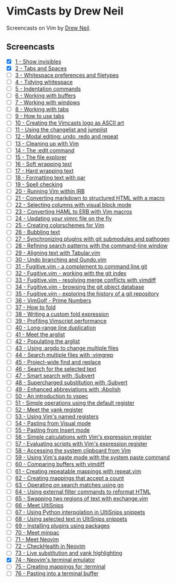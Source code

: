VimCasts by Drew Neil
===

Screencasts on Vim by [Drew Neil](httpss://vimcasts.org/about/).

Screencasts
---

- [x] [1 - Show invisibles](https://vimcasts.org/episodes/show-invisibles/)
- [x] [2 - Tabs and Spaces](https://vimcasts.org/episodes/tabs-and-spaces/)
- [ ] [3 - Whitespace preferences and filetypes](https://vimcasts.org/episodes/whitespace-preferences-and-filetypes/)
- [ ] [4 - Tidying whitespace](https://vimcasts.org/episodes/tidying-whitespace/)
- [ ] [5 - Indentation commands](https://vimcasts.org/episodes/indentation-commands/)
- [ ] [6 - Working with buffers](https://vimcasts.org/episodes/working-with-buffers/)
- [ ] [7 - Working with windows](https://vimcasts.org/episodes/working-with-windows/)
- [ ] [8 - Working with tabs](https://vimcasts.org/episodes/working-with-tabs/)
- [ ] [9 - How to use tabs](https://vimcasts.org/episodes/how-to-use-tabs/)
- [ ] [10 - Creating the Vimcasts logo as ASCII art](https://vimcasts.org/episodes/creating-the-vimcasts-logo-as-ascii-art/)
- [ ] [11 - Using the changelist and jumplist](https://vimcasts.org/episodes/using-the-changelist-and-jumplist/)
- [ ] [12 - Modal editing: undo, redo and repeat](https://vimcasts.org/episodes/modal-editing-undo-redo-and-repeat/)
- [ ] [13 - Cleaning up with Vim](https://vimcasts.org/episodes/cleaning-up-with-vim/)
- [ ] [14 - The :edit command](https://vimcasts.org/episodes/the-edit-command/)
- [ ] [15 - The file explorer](https://vimcasts.org/episodes/the-file-explorer/)
- [ ] [16 - Soft wrapping text](https://vimcasts.org/episodes/soft-wrapping-text/)
- [ ] [17 - Hard wrapping text](https://vimcasts.org/episodes/hard-wrapping-text/)
- [ ] [18 - Formatting text with par](https://vimcasts.org/episodes/formatting-text-with-par/)
- [ ] [19 - Spell checking](https://vimcasts.org/episodes/spell-checking/)
- [ ] [20 - Running Vim within IRB](https://vimcasts.org/episodes/running-vim-within-irb/)
- [ ] [21 - Converting markdown to structured HTML with a macro](https://vimcasts.org/episodes/converting-markdown-to-structured-html-with-a-macro/)
- [ ] [22 - Selecting columns with visual block mode](https://vimcasts.org/episodes/selecting-columns-with-visual-block-mode/)
- [ ] [23 - Converting HAML to ERB with Vim macros](https://vimcasts.org/episodes/converting-haml-to-erb-with-vim-macros/)
- [ ] [24 - Updating your vimrc file on the fly](https://vimcasts.org/episodes/updating-your-vimrc-file-on-the-fly/)
- [ ] [25 - Creating colorschemes for Vim](https://vimcasts.org/episodes/creating-colorschemes-for-vim/)
- [ ] [26 - Bubbling text](https://vimcasts.org/episodes/bubbling-text/)
- [ ] [27 - Synchronizing plugins with git submodules and pathogen](https://vimcasts.org/episodes/synchronizing-plugins-with-git-submodules-and-pathogen/)
- [ ] [28 - Refining search patterns with the command-line window](https://vimcasts.org/episodes/refining-search-patterns-with-the-command-line-window/)
- [ ] [29 - Aligning text with Tabular.vim](https://vimcasts.org/episodes/aligning-text-with-tabular-vim/)
- [ ] [30 - Undo branching and Gundo.vim](https://vimcasts.org/episodes/undo-branching-and-gundo-vim/)
- [ ] [31 - Fugitive.vim - a complement to command line git](https://vimcasts.org/episodes/fugitive-vim---a-complement-to-command-line-git/)
- [ ] [32 - Fugitive.vim - working with the git index](https://vimcasts.org/episodes/fugitive-vim-working-with-the-git-index/)
- [ ] [33 - Fugitive.vim - resolving merge conflicts with vimdiff](https://vimcasts.org/episodes/fugitive-vim-resolving-merge-conflicts-with-vimdiff/)
- [ ] [34 - Fugitive.vim - browsing the git object database](https://vimcasts.org/episodes/fugitive-vim-browsing-the-git-object-database/)
- [ ] [35 - Fugitive.vim - exploring the history of a git repository](https://vimcasts.org/episodes/fugitive-vim-exploring-the-history-of-a-git-repository/)
- [ ] [36 - VimGolf - Prime Numbers](https://vimcasts.org/episodes/vimgolf-prime-numbers/)
- [ ] [37 - How to fold](https://vimcasts.org/episodes/how-to-fold/)
- [ ] [38 - Writing a custom fold expression](https://vimcasts.org/episodes/writing-a-custom-fold-expression/)
- [ ] [39 - Profiling Vimscript performance](https://vimcasts.org/episodes/profiling-vimscript-performance/)
- [ ] [40 - Long-range line duplication](https://vimcasts.org/episodes/long-range-line-duplication/)
- [ ] [41 - Meet the arglist](https://vimcasts.org/episodes/meet-the-arglist/)
- [ ] [42 - Populating the arglist](https://vimcasts.org/episodes/populating-the-arglist/)
- [ ] [43 - Using :argdo to change multiple files](https://vimcasts.org/episodes/using-argdo-to-change-multiple-files/)
- [ ] [44 - Search multiple files with :vimgrep](https://vimcasts.org/episodes/search-multiple-files-with-vimgrep/)
- [ ] [45 - Project-wide find and replace](https://vimcasts.org/episodes/project-wide-find-and-replace/)
- [ ] [46 - Search for the selected text](https://vimcasts.org/episodes/search-for-the-selected-text/)
- [ ] [47 - Smart search with :Subvert](https://vimcasts.org/episodes/smart-search-with-subvert/)
- [ ] [48 - Supercharged substitution with :Subvert](https://vimcasts.org/episodes/supercharged-substitution-with-subvert/)
- [ ] [49 - Enhanced abbreviations with :Abolish](https://vimcasts.org/episodes/enhanced-abbreviations-with-abolish/)
- [ ] [50 - An introduction to vspec](https://vimcasts.org/episodes/an-introduction-to-vspec/)
- [ ] [51 - Simple operations using the default register](https://vimcasts.org/episodes/simple-operations-using-the-default-register/)
- [ ] [52 - Meet the yank register](https://vimcasts.org/episodes/meet-the-yank-register/)
- [ ] [53 - Using Vim's named registers](https://vimcasts.org/episodes/using-vims-named-registers/)
- [ ] [54 - Pasting from Visual mode](https://vimcasts.org/episodes/pasting-from-visual-mode/)
- [ ] [55 - Pasting from Insert mode](https://vimcasts.org/episodes/pasting-from-insert-mode/)
- [ ] [56 - Simple calculations with Vim's expression register](https://vimcasts.org/episodes/simple-calculations-with-vims-expression-register/)
- [ ] [57 - Evaluating scripts with Vim's expression register](https://vimcasts.org/episodes/evaluating-scripts-with-vims-expression-register/)
- [ ] [58 - Accessing the system clipboard from Vim](https://vimcasts.org/episodes/accessing-the-system-clipboard-from-vim/)
- [ ] [59 - Using Vim's paste mode with the system paste command](https://vimcasts.org/episodes/using-vims-paste-mode-with-the-system-paste-command/)
- [ ] [60 - Comparing buffers with vimdiff](https://vimcasts.org/episodes/comparing-buffers-with-vimdiff/)
- [ ] [61 - Creating repeatable mappings with repeat.vim](https://vimcasts.org/episodes/creating-repeatable-mappings-with-repeat-vim/)
- [ ] [62 - Creating mappings that accept a count](https://vimcasts.org/episodes/creating-mappings-that-accept-a-count/)
- [ ] [63 - Operating on search matches using gn](https://vimcasts.org/episodes/operating-on-search-matches-using-gn/)
- [ ] [64 - Using external filter commands to reformat HTML](https://vimcasts.org/episodes/using-external-filter-commands-to-reformat-html/)
- [ ] [65 - Swapping two regions of text with exchange.vim](https://vimcasts.org/episodes/swapping-two-regions-of-text-with-exchange-vim/)
- [ ] [66 - Meet UltiSnips](https://vimcasts.org/episodes/meet-ultisnips/)
- [ ] [67 - Using Python interpolation in UltiSnips snippets](https://vimcasts.org/episodes/ultisnips-python-interpolation/)
- [ ] [68 - Using selected text in UltiSnips snippets](https://vimcasts.org/episodes/ultisnips-visual-placeholder/)
- [ ] [69 - Installing plugins using packages](https://vimcasts.org/episodes/packages/)
- [ ] [70 - Meet minpac](https://vimcasts.org/episodes/minpac/)
- [ ] [71 - Meet Neovim](https://vimcasts.org/episodes/meet-neovim/)
- [ ] [72 - CheckHealth in Neovim](https://vimcasts.org/episodes/neovim-checkhealth/)
- [ ] [73 - Live substitution and yank highlighting](https://vimcasts.org/episodes/neovim-eyecandy/)
- [x] [74 - Neovim's terminal emulator](https://vimcasts.org/episodes/neovim-terminal/)
- [ ] [75 - Creating mappings for :terminal](https://vimcasts.org/episodes/neovim-terminal-mappings/)
- [ ] [76 - Pasting into a terminal buffer](https://vimcasts.org/episodes/neovim-terminal-paste/)
